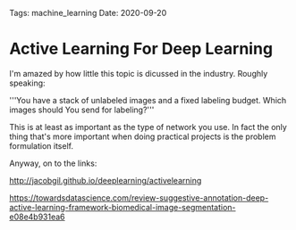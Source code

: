 Tags: machine_learning
Date: 2020-09-20

# Active Learning For Deep Learning 

I'm amazed by how little this topic is dicussed in the industry. Roughly speaking:

'''You have a stack of unlabeled images and a fixed labeling budget. Which images should 
You send for labeling?'''

This is at least as important as the type of network you use. In fact the only thing that's more important when doing practical projects is the problem formulation itself. 


Anyway, on to the links:

http://jacobgil.github.io/deeplearning/activelearning

https://towardsdatascience.com/review-suggestive-annotation-deep-active-learning-framework-biomedical-image-segmentation-e08e4b931ea6
